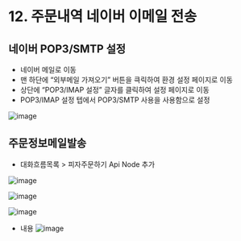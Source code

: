 # 12. 주문내역 네이버 이메일 전송
## 네이버 POP3/SMTP 설정
- 네이버 메일로 이동
- 맨 하단에 “외부메일 가져오기” 버튼을 큭릭하여 환경 설정 페이지로 이동
- 상단에 “POP3/IMAP 설정” 글자를 클릭하여 설정 페이지로 이동
- POP3/IMAP 설정 텝에서 POP3/SMTP 사용을 사용함으로 설정

![image](https://user-images.githubusercontent.com/24771449/67619197-80d56500-f833-11e9-9d82-9e0b8bc10072.png)

## 주문정보메일발송
- 대화흐름목록 > 피자주문하기  Api Node 추가

![image](https://user-images.githubusercontent.com/24771449/67619294-cb0b1600-f834-11e9-8ec0-94549951d987.png)

![image](https://user-images.githubusercontent.com/24771449/67619323-f988f100-f834-11e9-9d56-56ef63739422.png)

![image](https://user-images.githubusercontent.com/24771449/67619370-df034780-f835-11e9-9e5f-d6ff99e21447.png)

- 내용
![image](https://user-images.githubusercontent.com/24771449/67619383-04905100-f836-11e9-8b7b-cc628242fa77.png)



